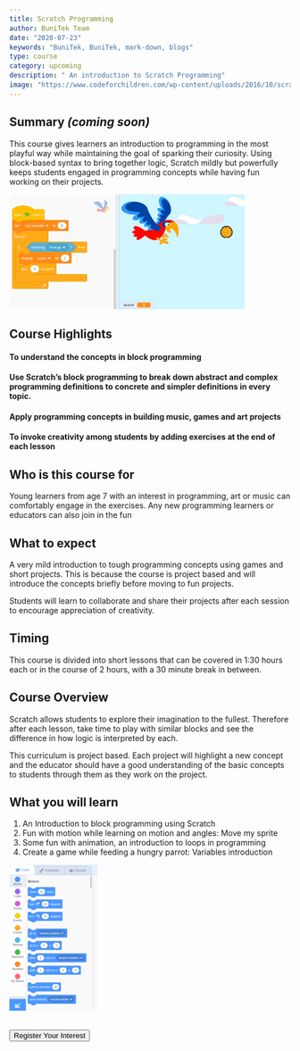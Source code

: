 ```yaml
---
title: Scratch Programming
author: BuniTek Team
date: "2020-07-23"
keywords: "BuniTek, BuniTek, mark-down, blogs"
type: course
category: upcoming
description: " An introduction to Scratch Programming"
image: "https://www.codeforchildren.com/wp-content/uploads/2016/10/scratch_logo.jpg"
---
```


<div class ="markdown__content">
<h2 class='markdown__section'> <span class="test">Summary <i>(coming soon)</i></span> </h2>
  <p class="markdown_paragraph ">
    This course gives learners an introduction to programming in the most playful way while maintaining the goal of sparking their curiosity. Using block-based syntax to bring together logic, Scratch mildly but powerfully keeps students engaged in programming concepts while having fun working on their projects. 
  </p>

  <img class="markdown__image" src="../../assets/images/courses/scratch-2.png" />

<h2 class='markdown__section'> Course Highlights </h2>

  <h4 class="markdown__sub-section"><span>To understand the concepts in block programming </span></h4>



  <h4 class="markdown__sub-section"> <span>Use Scratch’s block programming to break down abstract and complex programming definitions to concrete and simpler definitions in every topic. </span> </h4>



  <h4 class="markdown__sub-section"> <span>Apply programming concepts in building music, games and art projects</span> </h4>

  <h4 class="markdown__sub-section"> <span>To invoke creativity among students by adding exercises at the end of each lesson</span> </h4>




<h2 class='markdown__section'> Who is this course for  </h2>
  <p class="markdown_paragraph">
  Young learners from age 7 with an interest in programming, art or music can comfortably engage in the exercises. Any new programming learners or educators can also join in the fun
  </p>

<h2 class='markdown__section'> What to expect   </h2>
  <p class="markdown_paragraph">
  A very mild introduction to tough programming concepts using games and short projects. This is because the course is project based and will introduce the concepts briefly before moving to fun projects. 

  Students will learn to collaborate and share their projects after each session to encourage appreciation of creativity. 
  </p>

<h2 class='markdown__section'> Timing</h2>
  <p class="markdown_paragraph">
  This course is divided into short lessons that can be covered in 1:30 hours each or in the course of 2 hours, with a 30 minute break in between. 
  </p>



<h2 class='markdown__section'> Course Overview </h2>
  <p class="markdown_paragraph">
  Scratch allows students to explore their imagination to the fullest. Therefore after each lesson, take time to play with similar blocks and see the difference in how logic is interpreted by each.
  </p>
  <p>
  This curriculum is project based. Each project will highlight a new concept and the educator should have a good understanding of the basic concepts to students through them as they work on the project. 
  </p>



<h2 class='markdown__section'>  What you will learn </h2>
  <ol>
    <li>An Introduction to block programming using Scratch</li>
    <li>Fun with motion while learning on motion and angles: Move my sprite </li>
    <li>Some fun with animation, an introduction to loops in programming</li>
    <li>Create a game while feeding a hungry parrot: Variables introduction </li>
  </ol>

<img class="markdown__image" src="../../assets/images/courses/scratch-1.png" />


<br><a href="https://forms.gle/YshP2RryEUeqiXqH9" target="_blank"><button class="markdown__button is-primary has-bg-primary">Register Your Interest <div class="markdown__button__overlay"></div></button> </a>


</div>
